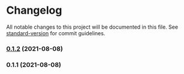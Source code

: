 # Changelog

All notable changes to this project will be documented in this file. See [standard-version](https://github.com/conventional-changelog/standard-version) for commit guidelines.

### [0.1.2](https://github.com/tks18/matte-portfolio/compare/v0.1.1...v0.1.2) (2021-08-08)

### 0.1.1 (2021-08-08)

